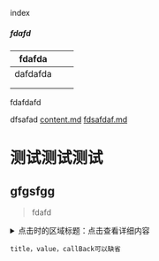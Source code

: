 index

##### fdafd

| fdafda   |      |      |
| -------- | ---- | ---- |
| dafdafda |      |      |
|          |      |      |
|          |      |      |

fdafdafd

dfsafad [content.md](content.md)  [fdsafdaf.md](ceshi\fdsafdaf.md) 





# 测试测试测试
## gfgsfgg
> fdafd


<details>
  <summary>点击时的区域标题：点击查看详细内容</summary>
  <p> - 测试 测试测试</p>
</details>

<pre><code>title，value，callBack可以缺省</code></pre>